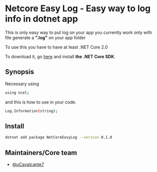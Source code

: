 # Netcore Easy Log - Easy way to log info in dotnet app

This is only easy way to put log on your app you currently work only with file generate a **".log"** on your app folder

To use this you have to have at least .NET Core 2.0

To download it, go [here](https://www.microsoft.com/net/download)
and install **the .NET Core SDK**. 

## Synopsis

Necessary using
```bash
using ncel;
```

and this is how to use in your code.
```bash
Log.Information(string);
```

## Install


```bash
dotnet add package NetCoreEasyLog --version 0.1.0
```

## Maintainers/Core team

* [@uCavalcante7](https://twitter.com/uCavalcante7)